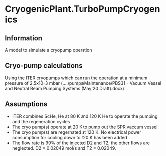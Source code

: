 # CryogenicPlant.TurboPumpCryogenics

## Information
A model to simulate a cryopump operation

## Cryo-pump calculations

Using the ITER cryopumps which can run the operation at a minimum pressure of 2.5x10-3 mbar (..\..\pumps\Maintenance\PBS31 - Vacuum Vessel and Neutral Beam Pumping Systems (May'20 Draft).docx)

## Assumptions

- ITER combines ScHe, He at 80 K and 120 K He to operate the pumping and the regeneration cycles
- The cryo pump(s) operate at 20 K to pump out the SPR vaccum vessel
- The cryo pump(s) are regernated at 120 K. No electrical power consumption for cooling down to 120 K has been added
- The flow rate is 99% of the injected D2 and T2, the other flows are neglected. D2 = 0.02049 mol/s and T2 = 0.02049.